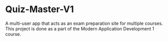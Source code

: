 # Quiz-Master-V1
A multi-user app that acts as an exam preparation site for multiple courses. This project is done as a part of the Modern Application Development 1 course.
